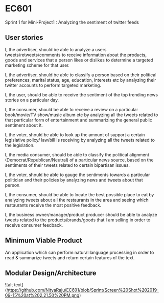 # EC601

Sprint 1 for Mini-Project1 : Analyzing the sentiment of twitter feeds

## User stories

I, the advertiser, should be able to analyze a users tweets/retweets/comments to receive information about the products, goods and services that a person likes or dislikes to determine a targeted marketing scheme for that user. 

I, the advertiser, should be able to classify a person based on their political preferences, marital status, age, education, interests etc by analyzing their twitter accounts to perform targeted marketing. 

I, the user, should be able to receive the sentiment of the top trending news stories on a particular day.

I, the consumer, should be able to receive a review on a particular book/movie/TV show/music album etc by analyzing all the tweets related to that particular form of entertainment and summarizing the general public sentiment about it.

I, the voter, should be able to look up the amount of support a certain legislative policy/ law/bill is receiving by analyzing all the tweets related to the legislation.

I, the media consumer, should be able to classify the political alignment (Democrat/Republican/Neutral) of a particular news source, based on the sentiments of their tweets related to certain bipartisan issues. 

I, the voter, should be able to gauge the sentiments towards a particular politician and their policies by analyzing news and tweets about that person. 

I, the consumer, should be able to locate the best possible place to eat by analyzing tweets about all the restaurants in the area and seeing which restaurants receive the most positive feedback. 

I, the business owner/manager/product producer should be able to analyze tweets related to the products/brands/goods that I am selling in order to receive consumer feedback. 


## Minimum Viable Product
An application which can perform natural language processing in order to read & summarize tweets and return certain features of the text. 

## Modular Design/Architecture
![alt text]
(https://github.com/NityaRaju/EC601/blob/Sprint/Screen%20Shot%202019-09-15%20at%202.21.50%20PM.png)
